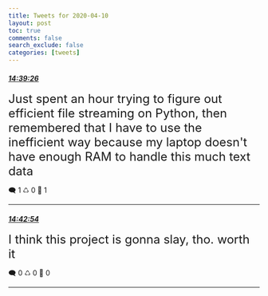 ```yaml
---
title: Tweets for 2020-04-10
layout: post
toc: true
comments: false
search_exclude: false
categories: [tweets]
---
```



#### <a href = "https://twitter.com/deepfates/status/1248712214057377792">*14:39:26*</a>

<font size="5">Just spent an hour trying to figure out efficient file streaming on Python, then remembered that I have to use the inefficient way because my laptop doesn't have enough RAM to handle this much text data</font>



🗨️ 1 ♺ 0 🤍  1   

---
    
#### <a href = "https://twitter.com/deepfates/status/1248713088422924288">*14:42:54*</a>

<font size="5">I think this project is gonna slay, tho. worth it</font>



🗨️ 0 ♺ 0 🤍  0   

---
    
            

